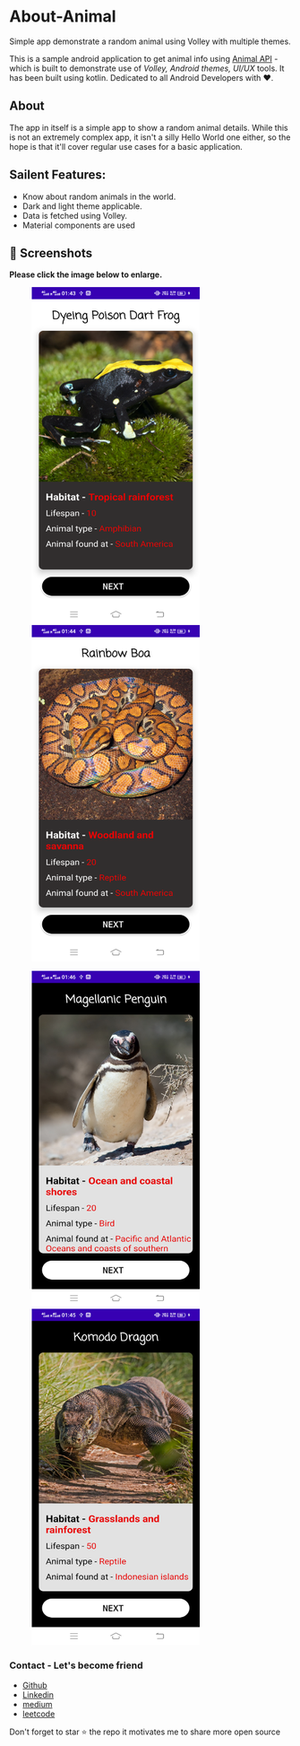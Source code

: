 # About-Animal
Simple app demonstrate a random animal using Volley with multiple themes. 

This is a sample android application to get animal info using [Animal API]( https://zoo-animal-api.herokuapp.com/animals/rand) - which is built to demonstrate use of *Volley, Android themes, UI/UX* tools. It has been built using kotlin. 
Dedicated to all Android Developers with ❤️.

## About
The app in itself is a simple app to show a random animal details. While this is not an extremely complex app, it isn't a silly Hello World one either, so the hope is that it'll cover regular use cases for a basic application.

## Sailent Features:
- Know about random animals in the world.
- Dark and light theme applicable.
- Data is fetched using Volley.
- Material components are used

## 📸 Screenshots

**Please click the image below to enlarge.**

<img src="https://github.com/cheetahmail007/About-Animal/blob/master/app/Assets/img.png" height="600" width="300" hspace="40"><img src="https://github.com/cheetahmail007/About-Animal/blob/master/app/Assets/img_1.png" height="600" width="300" hspace="40">

<img src="https://github.com/cheetahmail007/About-Animal/blob/master/app/Assets/img_3.png" height="600" width="300" hspace="40"><img src="https://github.com/cheetahmail007/About-Animal/blob/master/app/Assets/img_2.png" height="600" width="300" hspace="40">


### Contact - Let's become friend
- [Github](https://github.com/cheetahmail007)
- [Linkedin](https://www.linkedin.com/in/myofficework/)
- [medium](https://medium.com/@myofficework000)
- [leetcode](https://leetcode.com/myofficework/)

<p>
Don't forget to star ⭐ the repo it motivates me to share more open source
</p>

